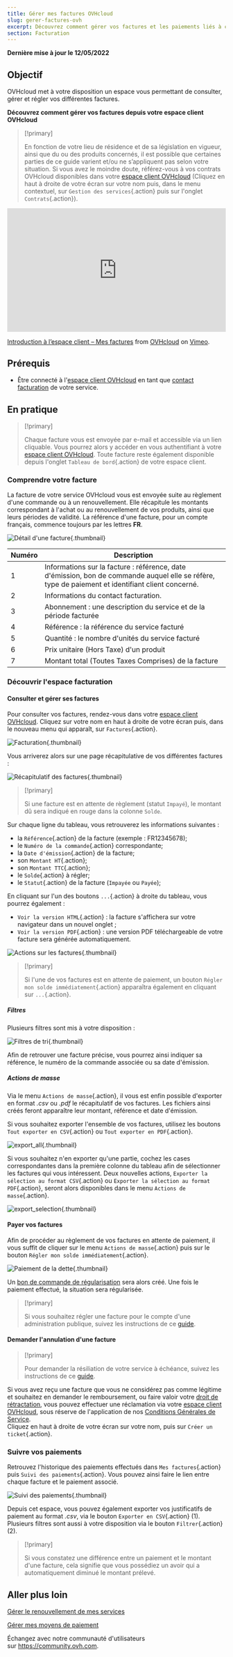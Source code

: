 ```yaml
---
title: Gérer mes factures OVHcloud
slug: gerer-factures-ovh
excerpt: Découvrez comment gérer vos factures et les paiements liés à celles-ci
section: Facturation
---
```


**Dernière mise à jour le 12/05/2022**

## Objectif

OVHcloud met à votre disposition un espace vous permettant de consulter, gérer et régler vos différentes factures.

**Découvrez comment gérer vos factures depuis votre espace client OVHcloud**

> [!primary]
>
> En fonction de votre lieu de résidence et de sa législation en vigueur, ainsi que du ou des produits concernés, il est possible que certaines parties de ce guide varient et/ou ne s’appliquent pas selon votre situation. Si vous avez le moindre doute, référez-vous à vos contrats OVHcloud disponibles dans votre [espace client OVHcloud](https://www.ovh.com/auth/?action=gotomanager&from=https://www.ovh.com/fr/&ovhSubsidiary=fr) (Cliquez en haut à droite de votre écran sur votre nom puis, dans le menu contextuel, sur `Gestion des services`{.action} puis sur l'onglet `Contrats`{.action}).
>

<div style="padding:56.25% 0 0 0;position:relative;"><iframe src="https://player.vimeo.com/video/696213687?h=78a6ea1e6e&title=0&byline=0&portrait=0" style="position:absolute;top:0;left:0;width:100%;height:100%;" frameborder="0" allow="autoplay; fullscreen; picture-in-picture" allowfullscreen></iframe></div><script src="https://player.vimeo.com/api/player.js"></script>
<p><a href="https://vimeo.com/696213687">Introduction &agrave; l&rsquo;espace client &ndash; Mes factures</a> from <a href="https://vimeo.com/ovhcloud">OVHcloud</a> on <a href="https://vimeo.com">Vimeo</a>.</p>

## Prérequis

- Être connecté à l'[espace client OVHcloud](https://www.ovh.com/auth/?action=gotomanager&from=https://www.ovh.com/fr/&ovhSubsidiary=fr) en tant que [contact facturation](https://docs.ovh.com/fr/customer/gestion-des-contacts/) de votre service.

## En pratique

> [!primary]
>
> Chaque facture vous est envoyée par e-mail et accessible via un lien cliquable. Vous pourrez alors y accéder en vous authentifiant à votre [espace client OVHcloud](https://www.ovh.com/auth/?action=gotomanager&from=https://www.ovh.com/fr/&ovhSubsidiary=fr). Toute facture reste également disponible depuis l'onglet `Tableau de bord`{.action} de votre espace client.
>

### Comprendre votre facture

La facture de votre service OVHcloud vous est envoyée suite au règlement d'une commande ou à un renouvellement. Elle récapitule les montants correspondant à l'achat ou au renouvellement de vos produits, ainsi que leurs périodes de validité. La référence d'une facture, pour un compte français, commence toujours par les lettres **FR**.

![Détail d'une facture](images/invoice_ovh.png){.thumbnail}

|Numéro|Description|
|---|---|
|1|Informations sur la facture : référence, date d'émission, bon de commande auquel elle se réfère, type de paiement et identifiant client concerné.|
|2|Informations du contact facturation.|
|3|Abonnement : une description du service et de la période facturée|
|4|Référence : la référence du service facturé|
|5|Quantité : le nombre d'unités du service facturé|
|6|Prix unitaire (Hors Taxe) d'un produit|
|7|Montant total (Toutes Taxes Comprises) de la facture|

### Découvrir l'espace facturation

#### Consulter et gérer ses factures

Pour consulter vos factures, rendez-vous dans votre [espace client OVHcloud](https://www.ovh.com/auth/?action=gotomanager&from=https://www.ovh.com/fr/&ovhSubsidiary=fr). Cliquez sur votre nom en haut à droite de votre écran puis, dans le nouveau menu qui apparaît, sur `Factures`{.action}.

![Facturation](images/hubinvoices.png){.thumbnail}

Vous arriverez alors sur une page récapitulative de vos différentes factures :

![Récapitulatif des factures](images/billing_section.png){.thumbnail}

> [!primary]
>
> Si une facture est en attente de règlement (statut `Impayé`), le montant dû sera indiqué en rouge dans la colonne `Solde`.
>

Sur chaque ligne du tableau, vous retrouverez les informations suivantes :

- la `Référence`{.action} de la facture (exemple : FR12345678);
- le `Numéro de la commande`{.action} correspondante;
- la `Date d'émission`{.action} de la facture;
- son `Montant HT`{.action};
- son `Montant TTC`{.action};
- le `Solde`{.action} à régler;
- le `Statut`{.action} de la facture (`Impayée` ou `Payée`);

En cliquant sur l'un des boutons `...`{.action} à droite du tableau, vous pourrez également :

- `Voir la version HTML`{.action} : la facture s'affichera sur votre navigateur dans un nouvel onglet ;
- `Voir la version PDF`{.action} : une version PDF téléchargeable de votre facture sera générée automatiquement.

![Actions sur les factures](images/actions_choices.png){.thumbnail}

> [!primary]
>
> Si l'une de vos factures est en attente de paiement, un bouton `Régler mon solde immédiatement`{.action} apparaîtra également en cliquant sur `...`{.action}.
>

##### **Filtres**

Plusieurs filtres sont mis à votre disposition :

![Filtres de tri](images/sort_filters.png){.thumbnail}

Afin de retrouver une facture précise, vous pourrez ainsi indiquer sa référence, le numéro de la commande associée ou sa date d'émission.

##### **Actions de masse**

Via le menu `Actions de masse`{.action}, il vous est enfin possible d'exporter en format *.csv* ou *.pdf* le récapitulatif de vos factures. Les fichiers ainsi créés feront apparaître leur montant, référence et date d'émission.

Si vous souhaitez exporter l'ensemble de vos factures, utilisez les boutons `Tout exporter en CSV`{.action} ou `Tout exporter en PDF`{.action}.

![export_all](images/export_all.png){.thumbnail}

Si vous souhaitez n'en exporter qu'une partie, cochez les cases correspondantes dans la première colonne du tableau afin de sélectionner les factures qui vous intéressent. Deux nouvelles actions, `Exporter la sélection au format CSV`{.action} ou `Exporter la sélection au format PDF`{.action}, seront alors disponibles dans le menu `Actions de masse`{.action}.

![export_selection](images/export_selection.png){.thumbnail}

#### Payer vos factures

Afin de procéder au règlement de vos factures en attente de paiement, il vous suffit de cliquer sur le menu `Actions de masse`{.action} puis sur le bouton `Régler mon solde immédiatement`{.action}.

![Paiement de la dette](images/pay_debt.png){.thumbnail}

Un [bon de commande de régularisation](https://docs.ovh.com/fr/billing/gerer-ses-commandes-ovh/#le-bon-de-commande) sera alors créé. Une fois le paiement effectué, la situation sera régularisée.

> [!primary]
>
> Si vous souhaitez régler une facture pour le compte d'une administration publique, suivez les instructions de ce [guide](https://docs.ovh.com/fr/billing/reglement-par-mandat-administratif/).
>

#### Demander l'annulation d'une facture

> [!primary]
>
> Pour demander la résiliation de votre service à échéance, suivez les instructions de ce [guide](https://docs.ovh.com/fr/billing/how-to-cancel-your-services/).
>

Si vous avez reçu une facture que vous ne considérez pas comme légitime et souhaitez en demander le remboursement, ou faire valoir votre [droit de rétractation](https://docs.ovh.com/fr/billing/gerer-ses-commandes-ovh/#appliquer-le-droit-de-retractation), vous pouvez effectuer une réclamation via votre [espace client OVHcloud](https://www.ovh.com/auth/?action=gotomanager&from=https://www.ovh.com/fr/&ovhSubsidiary=fr), sous réserve de l'application de nos [Conditions Générales de Service](https://contract.eu.ovhapis.com/1.0/pdf/contrat_genServices-fr.pdf).
<br> Cliquez en haut à droite de votre écran sur votre nom, puis sur `Créer un ticket`{.action}.

### Suivre vos paiements

Retrouvez l'historique des paiements effectués dans `Mes factures`{.action} puis `Suivi des paiements`{.action}. Vous pouvez ainsi faire le lien entre chaque facture et le paiement associé.

![Suivi des paiements](images/payment_tracking.png){.thumbnail}

Depuis cet espace, vous pouvez également exporter vos justificatifs de paiement au format *.csv*, via le bouton `Exporter en CSV`{.action} (1). Plusieurs filtres sont aussi à votre disposition via le bouton `Filtrer`{.action} (2).

> [!primary]
>
> Si vous constatez une différence entre un paiement et le montant d'une facture, cela signifie que vous possédiez un avoir qui a automatiquement diminué le montant prélevé.
>

## Aller plus loin

[Gérer le renouvellement de mes services](https://docs.ovh.com/fr/billing/renouvellement-automatique-ovh/)

[Gérer mes moyens de paiement](https://docs.ovh.com/fr/billing/manage-payment-methods/)

Échangez avec notre communauté d'utilisateurs sur <https://community.ovh.com>.

